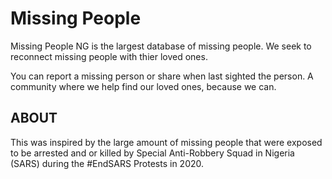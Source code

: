 # Missing People

Missing People NG is the largest database of missing people. We seek to reconnect missing people with thier loved ones.

You can report a missing person or share when last sighted the person. A community where we help find our loved ones, because we can.

## ABOUT

This was inspired by the large amount of missing people that were exposed to be arrested and or killed by Special Anti-Robbery Squad in Nigeria (SARS) during the #EndSARS Protests in 2020.
